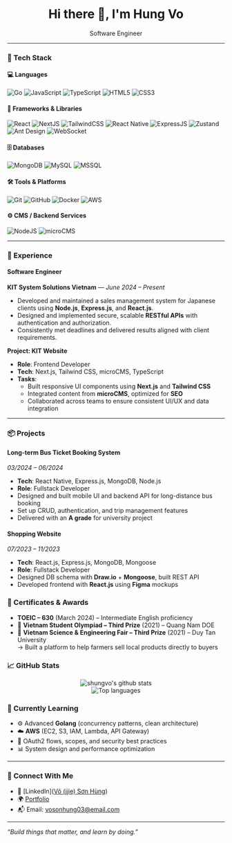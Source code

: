 <h1 align="center">Hi there 👋, I'm Hung Vo</h1>
<p align="center">
  Software Engineer
</p>

---

### 🧰 Tech Stack

#### 💻 Languages
![Go](https://img.shields.io/badge/Go-00ADD8?style=for-the-badge&logo=go&logoColor=white)
![JavaScript](https://img.shields.io/badge/JavaScript-F7DF1E?style=for-the-badge&logo=javascript&logoColor=black)
![TypeScript](https://img.shields.io/badge/TypeScript-3178C6?style=for-the-badge&logo=typescript&logoColor=white)
![HTML5](https://img.shields.io/badge/HTML5-E34F26?style=for-the-badge&logo=html5&logoColor=white)
![CSS3](https://img.shields.io/badge/CSS3-1572B6?style=for-the-badge&logo=css3&logoColor=white)

#### 🧱 Frameworks & Libraries
![React](https://img.shields.io/badge/React-61DAFB?style=for-the-badge&logo=react&logoColor=black)
![NextJS](https://img.shields.io/badge/Next.js-000000?style=for-the-badge&logo=next.js&logoColor=white)
![TailwindCSS](https://img.shields.io/badge/TailwindCSS-38B2AC?style=for-the-badge&logo=tailwind-css&logoColor=white)
![React Native](https://img.shields.io/badge/React_Native-61DAFB?style=for-the-badge&logo=react&logoColor=black)
![ExpressJS](https://img.shields.io/badge/Express.js-404D59?style=for-the-badge&logo=express&logoColor=white)
![Zustand](https://img.shields.io/badge/Zustand-000000?style=for-the-badge)
![Ant Design](https://img.shields.io/badge/AntDesign-0170FE?style=for-the-badge&logo=ant-design&logoColor=white)
![WebSocket](https://img.shields.io/badge/WebSocket-333333?style=for-the-badge)

#### 🗄️ Databases
![MongoDB](https://img.shields.io/badge/MongoDB-47A248?style=for-the-badge&logo=mongodb&logoColor=white)
![MySQL](https://img.shields.io/badge/MySQL-00758F?style=for-the-badge&logo=mysql&logoColor=white)
![MSSQL](https://img.shields.io/badge/SQL_Server-CC2927?style=for-the-badge&logo=microsoft-sql-server&logoColor=white)

#### 🛠️ Tools & Platforms
![Git](https://img.shields.io/badge/Git-F05032?style=for-the-badge&logo=git&logoColor=white)
![GitHub](https://img.shields.io/badge/GitHub-181717?style=for-the-badge&logo=github&logoColor=white)
![Docker](https://img.shields.io/badge/Docker-2496ED?style=for-the-badge&logo=docker&logoColor=white)
![AWS](https://img.shields.io/badge/AWS-FF9900?style=for-the-badge&logo=amazonaws&logoColor=white)

#### ⚙️ CMS / Backend Services
![NodeJS](https://img.shields.io/badge/Node.js-339933?style=for-the-badge&logo=nodedotjs&logoColor=white)
![microCMS](https://img.shields.io/badge/microCMS-000000?style=for-the-badge)

---

### 💼 Experience

#### **Software Engineer**  
**KIT System Solutions Vietnam** — *June 2024 – Present*  
- Developed and maintained a sales management system for Japanese clients using **Node.js**, **Express.js**, and **React.js**.
- Designed and implemented secure, scalable **RESTful APIs** with authentication and authorization.
- Consistently met deadlines and delivered results aligned with client requirements.

**Project: KIT Website**  
- **Role**: Frontend Developer  
- **Tech**: Next.js, Tailwind CSS, microCMS, TypeScript  
- **Tasks**:
  - Built responsive UI components using **Next.js** and **Tailwind CSS**
  - Integrated content from **microCMS**, optimized for **SEO**
  - Collaborated across teams to ensure consistent UI/UX and data integration

---

### 📦 Projects

#### **Long-term Bus Ticket Booking System**  
*03/2024 – 06/2024*  
- **Tech**: React Native, Express.js, MongoDB, Node.js  
- **Role**: Fullstack Developer  
- Designed and built mobile UI and backend API for long-distance bus booking
- Set up CRUD, authentication, and trip management features
- Delivered with an **A grade** for university project

#### **Shopping Website**  
*07/2023 – 11/2023*  
- **Tech**: React.js, Express.js, MongoDB, Mongoose  
- **Role**: Fullstack Developer  
- Designed DB schema with **Draw.io** + **Mongoose**, built REST API
- Developed frontend with **React.js** using **Figma** mockups


### 📜 Certificates & Awards

- **TOEIC – 630** (March 2024) – Intermediate English proficiency
- 🥉 **Vietnam Student Olympiad – Third Prize** (2021) – Quang Nam DOE  
- 🥉 **Vietnam Science & Engineering Fair – Third Prize** (2021) – Duy Tan University  
  → Built a platform to help farmers sell local products directly to buyers

### 📈 GitHub Stats

<p align="center" display="flex">
  <img src="https://github-readme-stats.vercel.app/api?username=shungvo&show_icons=true&theme=radical" alt="shungvo's github stats" />
  <br />
  <img src="https://github-readme-stats.vercel.app/api/top-langs/?username=shungvo&layout=compact&theme=radical" alt="Top languages" />
</p>

### 🌱 Currently Learning

- ⚙️ Advanced **Golang** (concurrency patterns, clean architecture)
- ☁️ **AWS** (EC2, S3, IAM, Lambda, API Gateway)
- 🔐 OAuth2 flows, scopes, and security best practices
- 📊 System design and performance optimization

---
### 🤝 Connect With Me

- 💼 [LinkedIn]([Võ (jjie) Sơn Hùng](https://www.linkedin.com/in/jingjievo/))
- 🌍 [Portfolio](https://yourwebsite.dev)
- 📬 Email: vosonhung03@email.com

---

_“Build things that matter, and learn by doing.”_


